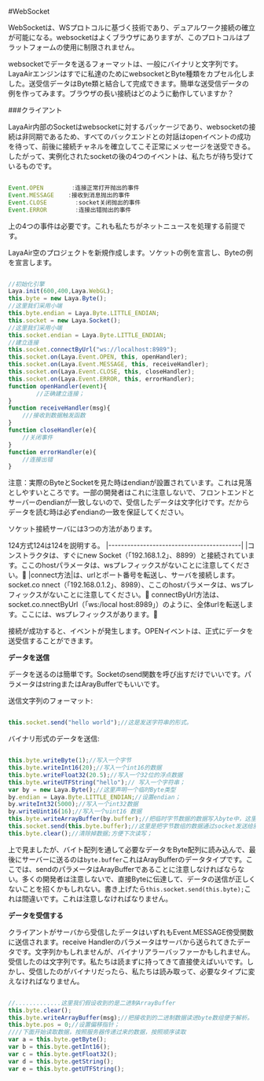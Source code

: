 #WebSocket

WebSocketは、WSプロトコルに基づく技術であり、デュアルワーク接続の確立が可能になる。websocketはよくブラウザにありますが、このプロトコルはプラットフォームの使用に制限されません。

websocketでデータを送るフォーマットは、一般にバイナリと文字列です。LayaAirエンジンはすでに私達のためにwebsocketとByte種類をカプセル化しました。送受信データはByte類と結合して完成できます。簡単な送受信データの例を作ってみます。ブラウザの長い接続はどのように動作していますか？

###クライアント

LayaAir内部のSocketはwebsocketに対するパッケージであり、websocketの接続は非同期であるため、すべてのバックエンドとの対話はopenイベントの成功を待って、前後に接続チャネルを確立してこそ正常にメッセージを送受できる。したがって、実例化されたsocketの後の4つのイベントは、私たちが待ち受けているものです。


```typescript

Event.OPEN        :连接正常打开抛出的事件
Event.MESSAGE    :接收到消息抛出的事件
Event.CLOSE        :socket关闭抛出的事件
Event.ERROR        :连接出错抛出的事件
```


上の4つの事件は必要です。これも私たちがネットニュースを処理する前提です。

LayaAir空のプロジェクトを新規作成します。ソケットの例を宣言し、Byteの例を宣言します。


```typescript

//初始化引擎
Laya.init(600,400,Laya.WebGL);
this.byte = new Laya.Byte();
//这里我们采用小端
this.byte.endian = Laya.Byte.LITTLE_ENDIAN;
this.socket = new Laya.Socket();
//这里我们采用小端
this.socket.endian = Laya.Byte.LITTLE_ENDIAN;
//建立连接
this.socket.connectByUrl("ws://localhost:8989");
this.socket.on(Laya.Event.OPEN, this, openHandler);
this.socket.on(Laya.Event.MESSAGE, this, receiveHandler);
this.socket.on(Laya.Event.CLOSE, this, closeHandler);
this.socket.on(Laya.Event.ERROR, this, errorHandler);
function openHandler(event){
        //正确建立连接；
}
function receiveHandler(msg){
    ///接收到数据触发函数
}
function closeHandler(e){
    //关闭事件
}
function errorHandler(e){
    //连接出错
}
```


注意：実際のByteとSocketを見た時はendianが設置されています。これは見落としやすいところです。一部の開発者はこれに注意しないで、フロントエンドとサーバーのendianが一致しないので、受信したデータは文字化けです。だからデータを読む時は必ずendianの一致を保証してください。

ソケット接続サーバには3つの方法があります。

124方式124は124を説明する。
|------------------------------------------|
|コンストラクタは、すぐにnew Socket（「192.168.1.2」、8899）と接続されています。ここのhostパラメータは、wsプレフィックスがないことに注意してください。𞓜
|connect方法|は、urlとポート番号を転送し、サーバを接続します。socket.co nnect（「192.168.0.1.2」、8989）、ここのhostパラメータは、wsプレフィックスがないことに注意してください。𞓜
connectByUrl方法は、socket.co.nnectByUrl（「ws:/local host:8989」）のように、全体urlを転送します。ここには、wsプレフィックスがあります。𞓜

接続が成功すると、イベントが発生します。OPENイベントは、正式にデータを送受信することができます。

**データを送信**

データを送るのは簡単です。Socketのsend関数を呼び出すだけでいいです。パラメータはstringまたはArayBufferでもいいです。

送信文字列のフォーマット:


```typescript

this.socket.send("hello world");//这是发送字符串的形式。
```


バイナリ形式のデータを送信:


```typescript

this.byte.writeByte(1);//写入一个字节
this.byte.writeInt16(20);//写入一个int16的数据
this.byte.writeFloat32(20.5);//写入一个32位的浮点数据
this.byte.writeUTFString("hello");// 写入一个字符串；
var by = new Laya.Byte();//这里声明一个临时Byte类型
by.endian = Laya.Byte.LITTLE_ENDIAN;//设置endian；
by.writeInt32(5000);//写入一个int32数据
by.writeUint16(16);//写入一个uint16 数据
this.byte.writeArrayBuffer(by.buffer);//把临时字节数据的数据写入byte中，这里注意写入的是by.buffer;
this.socket.send(this.byte.buffer);//这里是把字节数组的数据通过socket发送给服务器。
this.byte.clear();//清除掉数据;方便下次读写；
```


上で見ましたが、バイト配列を通して必要なデータをByte配列に読み込んで、最後にサーバーに送るのは`byte.buffer`これはArayBufferのデータタイプです。ここでは、sendのパラメータはArayBufferであることに注意しなければならない。多くの開発者は注意しないで、直接Byteに伝達して、データの送信が正しくないことを招くかもしれない。書き上げたら`this.socket.send(this.byte);`これは間違いです。これは注意しなければなりません。

**データを受信する**

クライアントがサーバから受信したデータはいずれもEvent.MESSAGE傍受関数に送信されます。receive Handlerのパラメータはサーバから送られてきたデータです。文字列かもしれませんが、バイナリアラーバッファーかもしれません。受信したのは文字列です。私たちは読まずに持ってきて直接使えばいいです。しかし、受信したのがバイナリだったら、私たちは読み取って、必要なタイプに変えなければなりません。


```typescript

//.............这里我们假设收到的是二进制ArrayBuffer
this.byte.clear();
this.byte.writeArrayBuffer(msg);//把接收到的二进制数据读进byte数组便于解析。
this.byte.pos = 0;//设置偏移指针；
////下面开始读取数据，按照服务器传递过来的数据，按照顺序读取
var a = this.byte.getByte();
var b = this.byte.getInt16();
var c = this.byte.getFloat32();
var d = this.byte.getString();
var e = this.byte.getUTFString();
```
